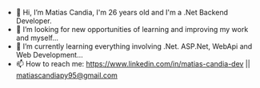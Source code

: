 - 👋 Hi, I’m Matias Candia, I'm 26 years old and I'm a .Net Backend Developer.
- 👀 I’m looking for new opportunities of learning and improving my work and myself...
- 🌱 I’m currently learning everything involving .Net. ASP.Net, WebApi and Web Development...
- 📫 How to reach me: https://www.linkedin.com/in/matias-candia-dev || matiascandiapy95@gmail.com
